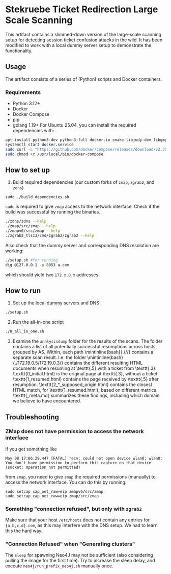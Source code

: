 # Stekruebe Ticket Redirection Large Scale Scanning
This artifact contains a slimmed-down version of the large-scale scanning setup for detecting session ticket confusion attacks in the wild.
It has been modified to work with a local dummy server setup to demonstrate the functionality.

## Usage
The artifact consists of a series of (Python) scripts and Docker containers.
### Requirements
- Python 3.12+
- Docker
- Docker Compose
- pip
- golang 1.19+
For Ubuntu 25.04, you can install the required dependencies with:
```bash
apt install python3-dev python3-full docker.io cmake libjudy-dev libgmp-dev libpcap-dev flex byacc libjson-c-dev gengetopt libunistring-dev golang
systemctl start docker.service
sudo curl -L "https://github.com/docker/compose/releases/download/v2.35.1/docker-compose-$(uname -s)-$(uname -m)" -o /usr/local/bin/docker-compose
sudo chmod +x /usr/local/bin/docker-compose
```

## How to set up
1. Build required dependencies (our custom forks of `zmap`, `zgrab2`, and `zdns`)
```
sudo ./build_dependencies.sh
```
`sudo` is required to give `zmap` access to the network interface.
Check if the build was successful by running the binaries.
```bash
./zdns/zdns --help
./zmap/src/zmap --help
./zmapv6/src/zmap --help
./zgrab2_tls13/cmd/zgrab2/zgrab2 --help
```

Also check that the dummy server and corresponding DNS resolution are working:
```bash
./setup.sh #for running
dig @127.0.0.1 -p 8053 a.com
```
which should yield two `172.x.0.x` addresses.

## How to run
1. Set up the local dummy servers and DNS
```bash
./setup.sh
```
2. Run the all-in-one script
```bash
./0_all_in_one.sh
```
3. Examine the `analysisdump` folder for the results of the scans.
The folder contains a list of all potentially successful resumptions across hosts, grouped by AS.
        Within, each path \mintinline{bash}{./<target IP>/<source IP>/} contains a separate scan result.
I.e. the folder \mintinline{bash}{./172.19.0.5/172.19.0.3/} contains the different resulting HTML documents when resuming at \texttt{.5} with a ticket from \texttt{.3}:
\texttt{0\_initial.html} is the original page at \texttt{.3}, without a ticket. \texttt{1\_resumed.html} contains the page received by \texttt{.5} after resumption.
\texttt{2\_*\_supposed\_origin.html} contains the closest HTML match, for \texttt{1\_resumed.html}, based on different metrics.
\texttt{\_meta.md} summarizes these findings, including which domain we believe to have encountered.
## Troubleshooting
### ZMap does not have permission to access the network interface
If you get something like
```
May 08 17:06:29.447 [FATAL] recv: could not open device wlan0: wlan0: You don't have permission to perform this capture on that device (socket: Operation not permitted)
```
from `zmap`, you need to give `zmap` the required permissions (manually) to access the network interface. You can do this by running:
```
sudo setcap cap_net_raw=eip zmapv6/src/zmap                                                                                               
sudo setcap cap_net_raw=eip zmap/src/zmap
```
### Something "connection refused", but only with `zgrab2`
Make sure that your host `/etc/hosts` does not contain any entries for `{a,b,c,d}.com`, as this may interfere with the DNS setup.
We had to learn this the hard way.

### "Connection Refused" when "Generating clusters"
The `sleep` for spawning Neo4J may not be sufficient (also considering pulling the image for the first time). Try to increase the sleep delay, and execute `neo4j/run_prefix_neo4j.sh` manually once.
